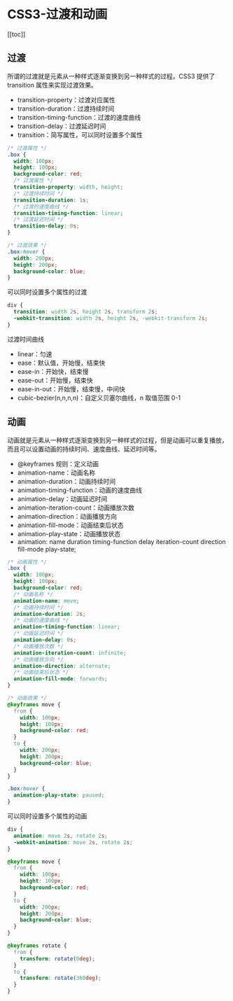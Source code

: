 # CSS3-过渡和动画

[[toc]]

## 过渡

所谓的过渡就是元素从一种样式逐渐变换到另一种样式的过程。CSS3 提供了 transition 属性来实现过渡效果。

- transition-property：过渡对应属性
- transition-duration：过渡持续时间
- transition-timing-function：过渡的速度曲线
- transition-delay：过渡延迟时间
- transition：简写属性，可以同时设置多个属性

```css
/* 过渡属性 */
.box {
  width: 100px;
  height: 100px;
  background-color: red;
  /* 过渡属性 */
  transition-property: width, height;
  /* 过渡持续时间 */
  transition-duration: 1s;
  /* 过渡的速度曲线 */
  transition-timing-function: linear;
  /* 过渡延迟时间 */
  transition-delay: 0s;
}

/* 过渡效果 */
.box:hover {
  width: 200px;
  height: 200px;
  background-color: blue;
}
```

可以同时设置多个属性的过渡

```css
div {
  transition: width 2s, height 2s, transform 2s;
  -webkit-transition: width 2s, height 2s, -webkit-transform 2s;
}
```

过渡时间曲线

- linear：匀速
- ease：默认值，开始慢，结束快
- ease-in：开始快，结束慢
- ease-out：开始慢，结束快
- ease-in-out：开始慢，结束慢，中间快
- cubic-bezier(n,n,n,n)：自定义贝塞尔曲线，n 取值范围 0-1

## 动画

动画就是元素从一种样式逐渐变换到另一种样式的过程，但是动画可以重复播放，而且可以设置动画的持续时间、速度曲线、延迟时间等。

- @keyframes 规则：定义动画
- animation-name：动画名称
- animation-duration：动画持续时间
- animation-timing-function：动画的速度曲线
- animation-delay：动画延迟时间
- animation-iteration-count：动画播放次数
- animation-direction：动画播放方向
- animation-fill-mode：动画结束后状态
- animation-play-state：动画播放状态
- animation: name duration timing-function delay iteration-count direction fill-mode play-state;

```css
/* 动画属性 */
.box {
  width: 100px;
  height: 100px;
  background-color: red;
  /* 动画名称 */
  animation-name: move;
  /* 动画持续时间 */
  animation-duration: 2s;
  /* 动画的速度曲线 */
  animation-timing-function: linear;
  /* 动画延迟时间 */
  animation-delay: 0s;
  /* 动画播放次数 */
  animation-iteration-count: infinite;
  /* 动画播放方向 */
  animation-direction: alternate;
  /* 动画结束后状态 */
  animation-fill-mode: forwards;
}

/* 动画效果 */
@keyframes move {
  from {
    width: 100px;
    height: 100px;
    background-color: red;
  }
  to {
    width: 200px;
    height: 200px;
    background-color: blue;
  }
}

.box:hover {
  animation-play-state: paused;
}
```

可以同时设置多个属性的动画

```css
div {
  animation: move 2s, rotate 2s;
  -webkit-animation: move 2s, rotate 2s;
}

@keyframes move {
  from {
    width: 100px;
    height: 100px;
    background-color: red;
  }
  to {
    width: 200px;
    height: 200px;
    background-color: blue;
  }
}

@keyframes rotate {
  from {
    transform: rotate(0deg);
  }
  to {
    transform: rotate(360deg);
  }
}
```
